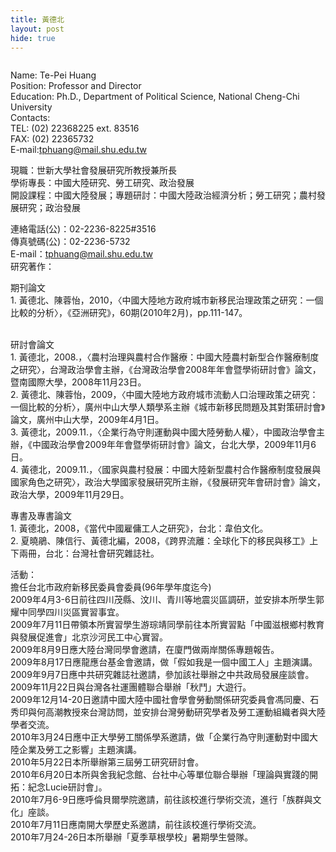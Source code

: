 ```yaml
---
title: 黃德北
layout: post
hide: true
---
```


<span class="image right"><img src="{{ 'assets/images/huang.jpg' | relative_url }}" alt="" /></span>

Name: Te-Pei Huang  
Position: Professor and Director   
Education: Ph.D., Department of Political Science, National Cheng-Chi University  
Contacts:  
  TEL: (02) 22368225 ext. 83516  
  FAX: (02) 22365732  
  E-mail:tphuang@mail.shu.edu.tw

現職：世新大學社會發展研究所教授兼所長  
學術專長：中國大陸研究、勞工研究、政治發展  
開設課程：中國大陸發展；專題研討：中國大陸政治經濟分析；勞工研究；農村發展研究；政治發展  

連絡電話(公)：02-2236-8225#3516<br />
傳真號碼(公)：02-2236-5732<br />
E-mail：<a href="mailto:tphuang@mail.shu.edu.tw" target="_blank" class="main_link1" title="寄信給黃德北(開心視窗)">tphuang@mail.shu.edu.tw</a><br />
研究著作：<br />
<p>期刊論文<br />
  1.	黃德北、陳蓉怡，2010，〈中國大陸地方政府城市新移民治理政策之研究：一個比較的分析〉，《亞洲研究》，60期(2010年2月)，pp.111-147。</p>
<p> <br />
  研討會論文<br />
  1.  黃德北，2008.，〈農村治理與農村合作醫療：中國大陸農村新型合作醫療制度之研究〉，台灣政治學會主辦，《台灣政治學會2008年年會暨學術研討會》論文，暨南國際大學，2008年11月23日。<br />
  2.  黃德北、陳蓉怡，2009，〈中國大陸地方政府城市流動人口治理政策之研究：一個比較的分析〉，廣州中山大學人類學系主辦《城市新移民問題及其對策研討會》論文，廣州中山大學，2009年4月1日。<br />
  3.  黃德北，2009.11.，〈企業行為守則運動與中國大陸勞動人權〉，中國政治學會主辦，《中國政治學會2009年年會暨學術研討會》論文，台北大學，2009年11月6日。<br />
  4.  黃德北，2009.11.，〈國家與農村發展：中國大陸新型農村合作醫療制度發展與國家角色之研究〉，政治大學國家發展研究所主辦，《發展研究年會研討會》論文，政治大學，2009年11月29日。<br />
  </p>
<p>專書及專書論文<br />
  1.  黃德北，2008，《當代中國雇傭工人之研究》，台北：韋伯文化。<br />
  2.  夏曉鵑、陳信行、黃德北編，2008，《跨界流離：全球化下的移民與移工》上下兩冊，台北：台灣社會研究雜誌社。</p>
<p>活動：<br />
  擔任台北市政府新移民委員會委員(96年學年度迄今)<br />
  2009年4月3-6日前往四川茂縣、汶川、青川等地震災區調研，並安排本所學生郭耀中同學四川災區實習事宜。<br />
  2009年7月11日帶領本所實習學生游琮靖同學前往本所實習點「中國滋根鄉村教育與發展促進會」北京沙河民工中心實習。<br />
  2009年8月9日應大陸台灣同學會邀請，在廈門做兩岸關係專題報告。<br />
  2009年8月17日應龍應台基金會邀請，做「假如我是一個中國工人」主題演講。<br />
  2009年9月7日應中共研究雜誌社邀請，參加該社舉辦之中共政局發展座談會。<br />
  2009年11月22日與台灣各社運團體聯合舉辦「秋鬥」大遊行。<br />
  2009年12月14-20日邀請中國大陸中國社會學會勞動關係研究委員會馮同慶、石秀印與何高潮教授來台灣訪問，並安排台灣勞動研究學者及勞工運動組織者與大陸學者交流。<br />
  2010年3月24日應中正大學勞工關係學系邀請，做「企業行為守則運動對中國大陸企業及勞工之影響」主題演講。<br />
  2010年5月22日本所舉辦第三屆勞工研究研討會。<br />
  2010年6月20日本所與舍我紀念館、台社中心等單位聯合舉辦「理論與實踐的開拓：紀念Lucie研討會」。<br />
  2010年7月6-9日應呼倫貝爾學院邀請，前往該校進行學術交流，進行「族群與文化」座談。<br />
  2010年7月11日應南開大學歷史系邀請，前往該校進行學術交流。<br />
  2010年7月24-26日本所舉辦「夏季草根學校」暑期學生營隊。</p><br />
